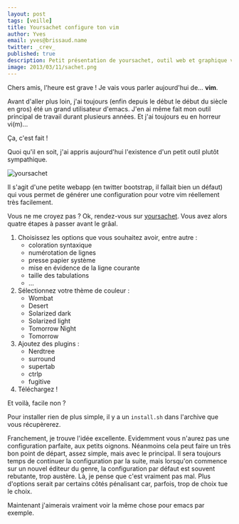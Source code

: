 ```yaml
---
layout: post
tags: [veille]
title: Yoursachet configure ton vim
author: Yves
email: yves@brissaud.name
twitter: _crev_
published: true
description: Petit présentation de yoursachet, outil web et graphique vous permettant de configurer facilement votre vim.
image: 2013/03/11/sachet.png
---
```


Chers amis, l'heure est grave ! Je vais vous parler aujourd'hui de… **vim**.

Avant d'aller plus loin, j'ai toujours (enfin depuis le début le début du siècle en gros) été un grand utilisateur d'emacs. J'en ai même fait mon outil principal de travail durant plusieurs années. Et j'ai toujours eu en horreur vi(m)…

Ça, c'est fait !

Quoi qu'il en soit, j'ai appris aujourd'hui l'existence d'un petit outil plutôt sympathique.

![yoursachet](sachet.png)

Il s'agit d'une petite webapp (en twitter bootstrap, il fallait bien un défaut) qui vous permet de générer une configuration pour votre vim réellement très facilement.

Vous ne me croyez pas ? Ok, rendez-vous sur [yoursachet][]. Vous avez alors quatre étapes à passer avant le grâal.

1. Choisissez les options que vous souhaitez avoir, entre autre :
    * coloration syntaxique
    * numérotation de lignes
    * presse papier système
    * mise en évidence de la ligne courante
    * taille des tabulations
    * …
2. Sélectionnez votre thème de couleur :
    * Wombat
    * Desert
    * Solarized dark
    * Solarized light
    * Tomorrow Night
    * Tomorrow
3. Ajoutez des plugins :
    * Nerdtree
    * surround
    * supertab
    * ctrlp
    * fugitive
4. Téléchargez !

Et voilà, facile non ?

Pour installer rien de plus simple, il y a un `install.sh` dans l'archive que vous récupèrerez.

Franchement, je trouve l'idée excellente. Evidemment vous n'aurez pas une configuration parfaite, aux petits oignons. Néanmoins cela peut faire un très bon point de départ, assez simple, mais avec le principal. Il sera toujours temps de continuer la configuration par la suite, mais lorsqu'on commence sur un nouvel éditeur du genre, la configuration par défaut est souvent rebutante, trop austère. Là, je pense que c'est vraiment pas mal. Plus d'options serait par certains côtés pénalisant car, parfois, trop de choix tue le choix.

Maintenant j'aimerais vraiment voir la même chose pour emacs par exemple.

[yoursachet]: http://yoursachet.com/